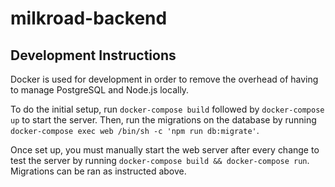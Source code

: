 # milkroad-backend

## Development Instructions

Docker is used for development in order to remove the overhead of having to manage
PostgreSQL and Node.js locally. 

To do the initial setup, run `docker-compose build` followed by `docker-compose up` to start the server. Then, run the migrations on 
the database by running `docker-compose exec web /bin/sh -c 'npm run db:migrate'`. 

Once set up, you must manually start the web server after every change to test
the server by running `docker-compose build && docker-compose run`. Migrations can be ran as instructed above.

